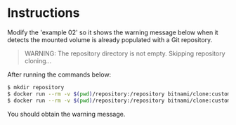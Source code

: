 # Instructions

Modify the 'example 02' so it shows the warning message below when it detects the mounted volume is already populated with a Git repository.

> WARNING: The repository directory is not empty. Skipping repository cloning...

After running the commands below:

```bash
$ mkdir repository
$ docker run --rm -v $(pwd)/repository:/repository bitnami/clone:custom git clone REPO_URL
$ docker run --rm -v $(pwd)/repository:/repository bitnami/clone:custom git clone REPO_URL
```

You should obtain the warning message.